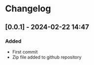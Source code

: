 # Changelog

## [0.0.1] - 2024-02-22 14:47

### Added
- First commit
- Zip file added to github repository
